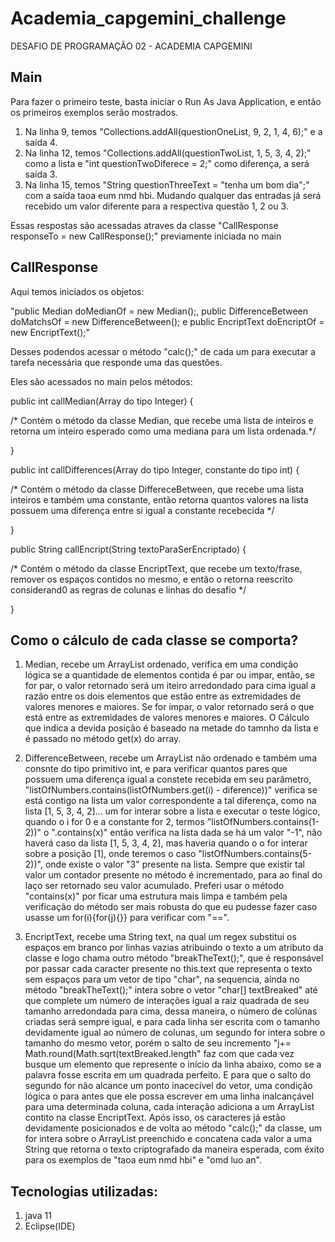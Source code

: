 # Academia_capgemini_challenge
DESAFIO DE PROGRAMAÇÃO 02 - ACADEMIA CAPGEMINI


## Main
Para fazer o primeiro teste, basta iniciar o Run As Java Application, e então os primeiros exemplos serão mostrados.
1. Na linha 9, temos "Collections.addAll(questionOneList, 9, 2, 1, 4, 6);" e a saída 4.
2. Na linha 12, temos "Collections.addAll(questionTwoList, 1, 5, 3, 4, 2);" como a lista e "int questionTwoDiferece = 2;" como diferença, a será saída 3.
3. Na linha 15, temos "String questionThreeText = "tenha um bom dia";" com a saída taoa eum nmd hbi.
Mudando qualquer das entradas já será recebido um valor diferente para a respectiva questão 1, 2 ou 3.


Essas respostas são acessadas atraves da classe "CallResponse responseTo = new CallResponse();" previamente iniciada no main


## CallResponse

Aqui temos iniciados os objetos:

"public Median doMedianOf = new Median();, public DifferenceBetween doMatchsOf = new DifferenceBetween(); e public EncriptText doEncriptOf = new EncriptText();"

Desses podendos acessar o método "calc();" de cada um para executar a tarefa necessária que responde uma das questões.

Eles são acessados no main pelos métodos:


public int callMedian(Array do tipo Integer)  {

  /* Contém o método da classe Median, que recebe uma lista de inteiros e retorna um inteiro esperado como uma mediana para um lista ordenada.*/
  
}


public int callDifferences(Array do tipo Integer, constante do tipo int)  {

  /* Contém o método da classe DiffereceBetween, que recebe uma lista inteiros e também uma constante, então retorna quantos valores na lista possuem uma diferença entre si igual a constante recebecida */
  
}


public String callEncript(String textoParaSerEncriptado)  {

  /* Contém o método da classe EncriptText, que recebe um texto/frase, remover os espaços contidos no mesmo, e então o retorna reescrito considerand0 as regras de colunas e linhas do desafio */
  
}


## Como o cálculo de cada classe se comporta?

1. Median, recebe um ArrayList<Integer> ordenado, verifica em uma condição lógica se a quantidade de elementos contida é par ou impar, então, se for par, o valor retornado será um iteiro arredondado para cima igual a razão entre os dois elementos que estão entre as extremidades de valores menores e maiores. Se for impar, o valor retornado será o que está entre as extremidades de valores menores e maiores. O Cálculo que indica a devida posição é baseado na metade do tamnho da lista e é passado no método get(x) do array.
  
  
2. DifferenceBetween, recebe um ArrayList<Integer> não ordenado e também uma consnte do tipo primitivo int, e para verificar quantos pares que possuem uma diferença igual a constete recebida em seu parâmetro, "listOfNumbers.contains(listOfNumbers.get(i) - diference))" verifica se está contigo na lista um valor correspondente a tal diferença, como na lista [1, 5, 3, 4, 2]... um for interar sobre a lista e executar o teste lógico, quando o i for 0 e a constante for 2, termos "listOfNumbers.contains(1-2))" o ".contains(x)"  então verifica na lista dada se há um valor "-1", não haverá caso da lista [1, 5, 3, 4, 2], mas haveria quando o o for interar sobre a posição [1], onde teremos o caso "listOfNumbers.contains(5-2))", onde existe o valor  "3" presente na lista. Sempre que existir tal valor um contador presente no método é incrementado, para ao final do laço ser retornado seu valor acumulado. Preferi usar o método "contains(x)" por ficar uma estrutura mais limpa e também pela verificação do método ser mais robusta do que eu pudesse fazer caso usasse um for(i){for(j){}} para verificar com "==".
  
  
3. EncriptText, recebe uma String text, na qual um regex substitui os espaços em branco por linhas vazias atribuindo o texto a um atributo da classe e logo chama outro método "breakTheText();", que é responsável por passar cada caracter presente no this.text que representa o texto sem espaços para um vetor de tipo "char", na sequencia, ainda no método "breakTheText();" intera sobre o vetor "char[] textBreaked" até que complete um número de interações igual a raiz quadrada de seu tamanho arredondada para cima, dessa maneira, o número de colúnas criadas será sempre igual, e para cada linha ser escrita com o tamanho devidamente igual ao número de colunas, um segundo for intera sobre o tamanho do mesmo vetor, porém o salto de seu incremento "j+= Math.round(Math.sqrt(textBreaked.length" faz com que cada vez busque um elemento que represente o início da linha abaixo, como se a palavra fosse escrita em um quadrada perfeito. E para que o salto do segundo for não alcance um ponto inacecível do vetor, uma condição lógica o para antes que ele possa escrever em uma linha inalcançável para uma determinada coluna, cada interação adiciona a um ArrayList<Character> contito na classe EncriptText. Após isso, os caracteres já estão devidamente posicionados e de volta ao método "calc();" da classe, um for intera sobre o ArrayList<Character> preenchido e concatena cada valor a uma String que retorna o texto criptografado da maneira esperada, com éxito para os exemplos de "taoa eum nmd hbi" e "omd luo an".
  
## Tecnologias utilizadas:
1. java 11
2. Eclipse(IDE)
  
